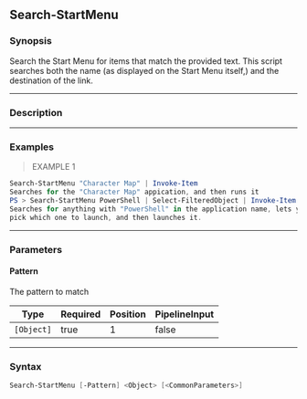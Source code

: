 Search-StartMenu
----------------

### Synopsis
Search the Start Menu for items that match the provided text. This script
searches both the name (as displayed on the Start Menu itself,) and the
destination of the link.

---

### Description

---

### Examples
> EXAMPLE 1

```PowerShell
Search-StartMenu "Character Map" | Invoke-Item
Searches for the "Character Map" appication, and then runs it
PS > Search-StartMenu PowerShell | Select-FilteredObject | Invoke-Item
Searches for anything with "PowerShell" in the application name, lets you
pick which one to launch, and then launches it.
```

---

### Parameters
#### **Pattern**
The pattern to match

|Type      |Required|Position|PipelineInput|
|----------|--------|--------|-------------|
|`[Object]`|true    |1       |false        |

---

### Syntax
```PowerShell
Search-StartMenu [-Pattern] <Object> [<CommonParameters>]
```
